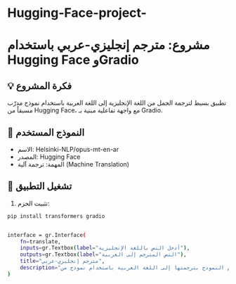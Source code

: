 # Hugging-Face-project-
# مشروع: مترجم إنجليزي-عربي باستخدام Hugging Face وGradio

## 💡 فكرة المشروع
تطبيق بسيط لترجمة الجمل من اللغة الإنجليزية إلى اللغة العربية باستخدام نموذج مدرّب مسبقاً من Hugging Face، مع واجهة تفاعلية مبنية بـ Gradio.

## 🧠 النموذج المستخدم
- الاسم: Helsinki-NLP/opus-mt-en-ar
- المصدر: Hugging Face
- المهمة: ترجمة آلية (Machine Translation)

## 🚀 تشغيل التطبيق
1. تثبيت الحزم:
```bash
pip install transformers gradio


interface = gr.Interface(
    fn=translate,
    inputs=gr.Textbox(label="أدخل النص باللغة الإنجليزية"),
    outputs=gr.Textbox(label="النص المترجم إلى العربية"),
    title="مترجم إنجليزي-عربي",
    description="أدخل جملة باللغة الإنجليزية وسيقوم النموذج بترجمتها إلى اللغة العربية باستخدام نموذج من Hugging Face"
)
